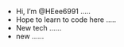 - Hi, I’m @HEee6991 .....
- Hope to learn to code here .....
- New tech ......
- new ......

<!---
HEee6991/HEee6991 is a ✨ special ✨ repository because its `README.md` (this file) appears on your GitHub profile.
You can click the Preview link to take a look at your changes.
--->
